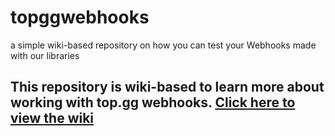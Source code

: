 # topggwebhooks
a simple wiki-based repository on how you can test your Webhooks made with our libraries

## This repository is wiki-based to learn more about working with top.gg webhooks. [Click here to view the wiki](https://github.com/Hopefuls/topggwebhooks/wiki)
